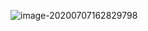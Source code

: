 ![image-20200707162829798](C:\Users\11599\AppData\Roaming\Typora\typora-user-images\image-20200707162829798.png)